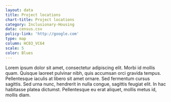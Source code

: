 ```yaml
---
layout: data
title: Project locations
chart-title: Project locations
category: Inclusionary-Housing
data: census.csv
policy-link: 'http://google.com'
type: map
column: HC03_VC64
scale: 5
color: Blues
---
```


Lorem ipsum dolor sit amet, consectetur adipiscing elit. Morbi id mollis quam. Quisque laoreet pulvinar nibh, quis accumsan orci gravida tempus. Pellentesque iaculis at libero sit amet ornare. Sed fermentum cursus sagittis. Sed urna nunc, hendrerit in nulla congue, sagittis feugiat elit. In hac habitasse platea dictumst. Pellentesque eu erat aliquet, mollis metus id, mollis diam.